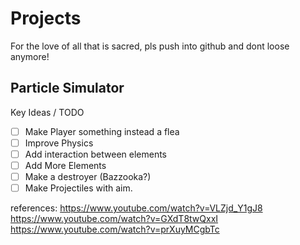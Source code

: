 # Projects
For the love of all that is sacred, pls push into github and dont loose anymore!

## Particle Simulator

Key Ideas / TODO
- [ ] Make Player something instead a flea
- [ ] Improve Physics
- [ ] Add interaction between elements
- [ ] Add More Elements
- [ ] Make a destroyer (Bazzooka?)
- [ ] Make Projectiles with aim.

references:
https://www.youtube.com/watch?v=VLZjd_Y1gJ8
https://www.youtube.com/watch?v=GXdT8twQxxI
https://www.youtube.com/watch?v=prXuyMCgbTc

